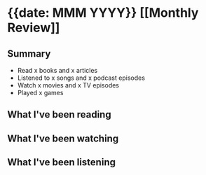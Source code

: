 # {{date: MMM YYYY}} [[Monthly Review]]
## Summary
- Read x books and x articles
- Listened to x songs and x podcast episodes
- Watch x movies and x TV episodes
- Played x games

## What I've been reading

## What I've been watching

## What I've been listening